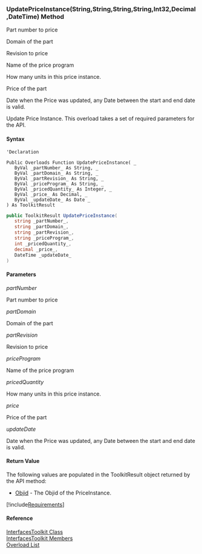 ﻿### UpdatePriceInstance(String,String,String,String,Int32,Decimal,DateTime) Method

Part number to price

Domain of the part

Revision to price

Name of the price program

How many units in this price instance.

Price of the part

Date when the Price was updated, any Date between the start and end date is valid.

Update Price Instance. This overload takes a set of required parameters for the API.

#### Syntax

```vbnet
'Declaration

Public Overloads Function UpdatePriceInstance( _
   ByVal _partNumber_ As String, _
   ByVal _partDomain_ As String, _
   ByVal _partRevision_ As String, _
   ByVal _priceProgram_ As String, _
   ByVal _pricedQuantity_ As Integer, _
   ByVal _price_ As Decimal, _
   ByVal _updateDate_ As Date _
) As ToolkitResult
```

```csharp
public ToolkitResult UpdatePriceInstance( 
   string _partNumber_,
   string _partDomain_,
   string _partRevision_,
   string _priceProgram_,
   int _pricedQuantity_,
   decimal _price_,
   DateTime _updateDate_
)
```

#### Parameters

_partNumber_

Part number to price

_partDomain_

Domain of the part

_partRevision_

Revision to price

_priceProgram_

Name of the price program

_pricedQuantity_

How many units in this price instance.

_price_

Price of the part

_updateDate_

Date when the Price was updated, any Date between the start and end date is valid.

#### Return Value

The following values are populated in the ToolkitResult object returned by the API method:

*   [Objid](FChoice.Toolkits.Clarify~FChoice.Toolkits.Clarify.ToolkitResult~Objid.md) \- The Objid of the PriceInstance.

[!include[Requirements](../partials/requirements.md)]

#### Reference

[InterfacesToolkit Class](FChoice.Toolkits.Clarify~FChoice.Toolkits.Clarify.Interfaces.InterfacesToolkit.md)  
[InterfacesToolkit Members](FChoice.Toolkits.Clarify~FChoice.Toolkits.Clarify.Interfaces.InterfacesToolkit_members.md)  
[Overload List](FChoice.Toolkits.Clarify~FChoice.Toolkits.Clarify.Interfaces.InterfacesToolkit~UpdatePriceInstance.md)